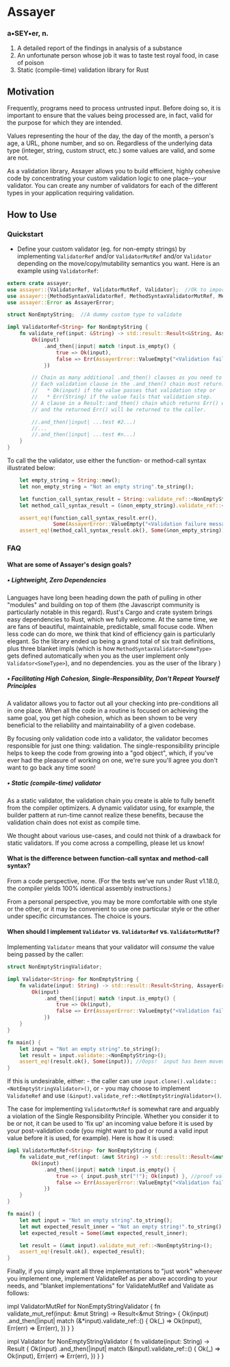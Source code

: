 # Assayer

### a•SEY•er, n.
1. A detailed report of the findings in analysis of a substance
2. An unfortunate person whose job it was to taste test royal food, in case of poison
3. Static (compile-time) validation library for Rust

## Motivation
Frequently, programs need to process untrusted input.  Before doing so, it is important to ensure that the values being
processed are, in fact, valid for the purpose for which they are intended.

Values representing the hour of the day, the day of the month, a person's age, a URL, phone number, and so on.
Regardless of the underlying data type (integer, string, custom struct, etc.) some values are valid, and some are not.

As a validation library, Assayer allows you to build efficient, highly cohesive code by concentrating your custom
validation logic to one place--your validator.  You can create any number of validators for each of the different types
in your application requiring validation.

## How to Use
### Quickstart  
- Define your custom validator (eg. for non-empty strings) by implementing `ValidatorRef` and/or `ValidatorMutRef`
and/or `Validator` depending on the move/copy/mutability semantics you want.  Here is an example using `ValidatorRef`:
```rust
extern crate assayer;
use assayer::{ValidatorRef, ValidatorMutRef, Validator};  //Ok to import just the one(s) you want to use
use assayer::{MethodSyntaxValidatorRef, MethodSyntaxValidatorMutRef, MethodSyntaxValidator}; //ditto
use assayer::Error as AssayerError;

struct NonEmptyString;  //A dummy custom type to validate

impl ValidatorRef<String> for NonEmptyString {
    fn validate_ref(input: &String) -> std::result::Result<&String, AssayerError> {
        Ok(input)
            .and_then(|input| match !input.is_empty() {
                true => Ok(input),
                false => Err(AssayerError::ValueEmpty("<Validation failure message here>".to_string())),
            })

        // Chain as many additional .and_then() clauses as you need to validate your input.
        // Each validation clause in the .and_then() chain must return:
        //   * Ok(input) if the value passes that validation step or
        //   * Err(String) if the value fails that validation step.
        // A clause in a Result::and_then() chain which returns Err() will terminate further validation processing
        // and the returned Err() will be returned to the caller.

        //.and_then(|input| ...test #2...)
        //...
        //.and_then(|input| ...test #n...)
    }
}

```
To call the the validator, use either the function- or method-call syntax illustrated below:
```rust
    let empty_string = String::new();
    let non_empty_string = "Not an empty string".to_string();

    let function_call_syntax_result = String::validate_ref::<NonEmptyString>(&empty_string);
    let method_call_syntax_result = (&non_empty_string).validate_ref::<NonEmptyString>();

    assert_eq!(function_call_syntax_result.err(),
               Some(AssayerError::ValueEmpty("<Validation failure message here>".to_string())));
    assert_eq!(method_call_syntax_result.ok(), Some(&non_empty_string));
```
### FAQ
#### What are some of Assayer's design goals?
##### • Lightweight, Zero Dependencies
Languages have long been heading down the path of pulling in other "modules" and building on top of them (the Javascript
community is particularly notable in this regard).  Rust's Cargo and crate system brings easy dependencies to Rust,
which we fully welcome.  At the same time, we are fans of beautiful, maintainable, predictable, small focuse code.  When
less code can do more, we think that kind of efficiency gain is particularly elegant.  So the library ended up being a
grand total of six trait definitions, plus three blanket impls (which is how `MethodSyntaxValidator<SomeType>` gets defined
automatically when you as the user implement only `Validator<SomeType>`), and no dependencies.
you as the user of the library )

##### • Facilitating High Cohesion, Single-Responsiblity, Don't Repeat Yourself Principles
A validator allows you to factor out all your checking into pre-conditions all in one place.  When all the code in a
routine is focused on achieving the same goal, you get high cohesion, which as been shown to be very beneficial to the
reliability and maintainability of a given codebase.

By focusing only validation code into a validator, the validator becomes responsible for just one thing: validation.
The single-responsibility principle helps to keep the code from growing into a "god object", which, if you've ever had
the pleasure of working on one, we're sure you'll agree you don't want to go back any time soon!

##### • Static (compile-time) validator
As a static validator, the validation chain you create is able to fully benefit from the compiler optimizers.  A dynamic
validator using, for example, the builder pattern at run-time cannot realize these benefits, because the validation chain
does not exist as compile time.

We thought about various use-cases, and could not think of a drawback for static validators.  If you come across a
compelling, please let us know!

#### What is the difference between function-call syntax and method-call syntax?
From a code perspective, none.  (For the tests we've run under Rust v1.18.0, the compiler yields 100% identical assembly
instructions.)

From a personal perspective, you may be more comfortable with one style or the other, or it may be
convenient to use one particular style or the other under specific circumstances.  The choice is yours.

#### When should I implement `Validator` vs. `ValidatorRef` vs. `ValidatorMutRef`?
Implementing `Validator` means that your validator will *consume* the value being passed by the caller:
```rust
struct NonEmptyStringValidator;

impl Validator<String> for NonEmptyString {
    fn validate(input: String) -> std::result::Result<String, AssayerError> {
        Ok(input)
            .and_then(|input| match !input.is_empty() {
                true => Ok(input),
                false => Err(AssayerError::ValueEmpty("<Validation failure message here>".to_string())),
            })
    }
}

fn main() {
    let input = "Not an empty string".to_string();
    let result = input.validate::<NonEmptyString>();
    assert_eq!(result.ok(), Some(input)); //Oops!  input has been moved!
}
```
If this is undesirable, either:
	- the caller can use `input.clone().validate::<NotEmptyStringValidator>()`, or
	- you may choose to implement `ValidateRef` and use `(&input).validate_ref::<NotEmptyStringValidator>()`.

The case for implementing `ValidatorMutRef` is somewhat rare and arguably a violation of the Single Responsibility
Principle.  Whether you consider it to be or not, it can be used to 'fix up' an incoming value before it is used by your
post-validation code (you might want to pad or round a valid input value before it is used, for example).  Here is how it is used:
```rust
impl ValidatorMutRef<String> for NonEmptyString {
    fn validate_mut_ref(input: &mut String) -> std::result::Result<&mut String, AssayerError> {
        Ok(input)
            .and_then(|input| match !input.is_empty() {
                true => { input.push_str("!"); Ok(input) }, //proof validate_mut_ref can mutate the input value
                false => Err(AssayerError::ValueEmpty("<Validation failure message here>".to_string())),
            })
    }
}

fn main() {
    let mut input = "Not an empty string".to_string();
    let mut expected_result_inner = "Not an empty string!".to_string();
    let expected_result = Some(&mut expected_result_inner);

    let result = (&mut input).validate_mut_ref::<NonEmptyString>();
    assert_eq!(result.ok(), expected_result);
}
```

Finally, if you simply want all three implementations to "just work" whenever you implement one, implement ValidateRef as per above according to your needs, and "blanket implementations" for ValidateMutRef and Validate as follows:

impl ValidatorMutRef<String> for NonEmptyStringValidator {
    fn validate_mut_ref(input: &mut String) -> Result<&mut String> {
        Ok(input)
            .and_then(|input| match (&*input).validate_ref::<NonEmptyStringValidator>() {
                Ok(_) => Ok(input),
                Err(err) => Err(err),
            })
    }
}

impl Validator<String> for NonEmptyStringValidator {
    fn validate(input: String) -> Result<String> {
        Ok(input)
            .and_then(|input| match (&input).validate_ref::<NonEmptyStringValidator>() {
                Ok(_) => Ok(input),
                Err(err) => Err(err),
            })
    }
}

